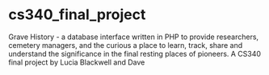 # cs340_final_project
Grave History - a database interface written in PHP to provide researchers, cemetery managers, and the curious a place to learn, track, share and understand the significance in the final resting places of pioneers. A CS340 final project by Lucia Blackwell and Dave 
